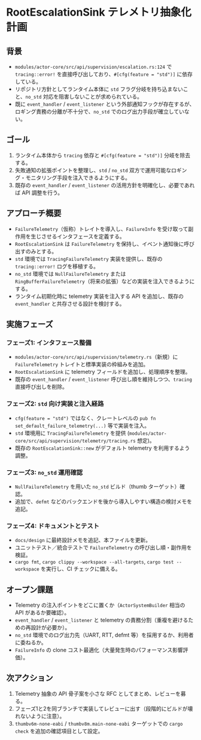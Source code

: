 # RootEscalationSink テレメトリ抽象化計画

## 背景
- `modules/actor-core/src/api/supervision/escalation.rs:124` で `tracing::error!` を直接呼び出しており、`#[cfg(feature = "std")]` に依存している。
- リポジトリ方針としてランタイム本体に `std` フラグ分岐を持ち込まないこと、`no_std` 対応を阻害しないことが求められている。
- 既に `event_handler` / `event_listener` という外部通知フックが存在するが、ロギング責務の分離が不十分で、`no_std` でのログ出力手段が確立していない。

## ゴール
1. ランタイム本体から `tracing` 依存と `#[cfg(feature = "std")]` 分岐を除去する。
2. 失敗通知の拡張ポイントを整理し、`std` / `no_std` 双方で運用可能なロギング・モニタリング手段を注入できるようにする。
3. 既存の `event_handler` / `event_listener` の活用方針を明確化し、必要であれば API 調整を行う。

## アプローチ概要
- `FailureTelemetry`（仮称）トレイトを導入し、`FailureInfo` を受け取って副作用を生じさせるインタフェースを定義する。
- `RootEscalationSink` は `FailureTelemetry` を保持し、イベント通知後に呼び出すのみとする。
- `std` 環境では `TracingFailureTelemetry` 実装を提供し、既存の `tracing::error!` ログを移植する。
- `no_std` 環境では `NullFailureTelemetry` または `RingBufferFailureTelemetry`（将来の拡張）などの実装を注入できるようにする。
- ランタイム初期化時に telemetry 実装を注入する API を追加し、既存の `event_handler` と共存させる設計を検討する。

## 実施フェーズ
### フェーズ1: インタフェース整備
- `modules/actor-core/src/api/supervision/telemetry.rs`（新規）に `FailureTelemetry` トレイトと標準実装の枠組みを追加。
- `RootEscalationSink` に telemetry フィールドを追加し、処理順序を整理。
- 既存の `event_handler` / `event_listener` 呼び出し順を維持しつつ、`tracing` 直接呼び出しを削除。

### フェーズ2: `std` 向け実装と注入経路
- `cfg(feature = "std")` ではなく、クレートレベルの `pub fn set_default_failure_telemetry(...)` 等で実装を注入。
- `std` 環境用に `TracingFailureTelemetry` を提供 (`modules/actor-core/src/api/supervision/telemetry/tracing.rs` 想定)。
- 既存の `RootEscalationSink::new` がデフォルト telemetry を利用するよう調整。

### フェーズ3: `no_std` 運用確認
- `NullFailureTelemetry` を用いた `no_std` ビルド（thumb ターゲット）確認。
- 追加で、`defmt` などのバックエンドを後から導入しやすい構造の検討メモを追記。

### フェーズ4: ドキュメントとテスト
- `docs/design` に最終設計メモを追記、本ファイルを更新。
- ユニットテスト／統合テストで `FailureTelemetry` の呼び出し順・副作用を検証。
- `cargo fmt`, `cargo clippy --workspace --all-targets`, `cargo test --workspace` を実行し、CI チェックに備える。

## オープン課題
- Telemetry の注入ポイントをどこに置くか（`ActorSystemBuilder` 相当の API があるか要確認）。
- `event_handler` / `event_listener` と telemetry の責務分割（重複を避けるための再設計が必要か）。
- `no_std` 環境でのログ出力先（UART, RTT, defmt 等）を採用するか、利用者に委ねるか。
- `FailureInfo` の clone コスト最適化（大量発生時のパフォーマンス影響評価）。

## 次アクション
1. Telemetry 抽象の API 骨子案を小さな RFC としてまとめ、レビューを募る。
2. フェーズ1と2を同ブランチで実装してレビューに出す（段階的にビルドが壊れないように注意）。
3. `thumbv6m-none-eabi` / `thumbv8m.main-none-eabi` ターゲットでの `cargo check` を追加の確認項目として設定。

